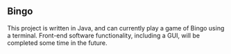 ## Bingo
This project is written in Java, and can currently play a game of Bingo using a terminal. Front-end software functionality, including a GUI, will be completed some time in the future.
